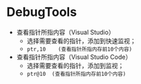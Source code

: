 # DebugTools

- 查看指针所指内容（Visual Studio）
  - 选择需要查看的指针，添加到快速监视；
  - `ptr,10    (查看指针所指内存前10个内容)`
- 查看指针所指内容（Visual Studio Code）
  - 选择需要查看的指针，添加到监视；
  - `ptr@10  (查看指针所指内存前10个内容)`